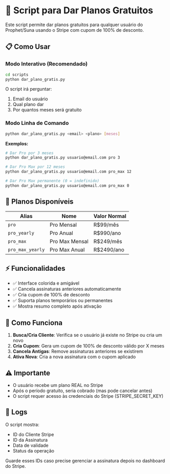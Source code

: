 # 🎁 Script para Dar Planos Gratuitos

Este script permite dar planos gratuitos para qualquer usuário do Prophet/Suna usando o Stripe com cupom de 100% de desconto.

## 📋 Como Usar

### Modo Interativo (Recomendado)
```bash
cd scripts
python dar_plano_gratis.py
```

O script irá perguntar:
1. Email do usuário
2. Qual plano dar
3. Por quantos meses será gratuito

### Modo Linha de Comando
```bash
python dar_plano_gratis.py <email> <plano> [meses]
```

**Exemplos:**
```bash
# Dar Pro por 3 meses
python dar_plano_gratis.py usuario@email.com pro 3

# Dar Pro Max por 12 meses
python dar_plano_gratis.py usuario@email.com pro_max 12

# Dar Pro Max permanente (0 = indefinido)
python dar_plano_gratis.py usuario@email.com pro_max 0
```

## 🎯 Planos Disponíveis

| Alias | Nome | Valor Normal |
|-------|------|--------------|
| `pro` | Pro Mensal | R$99/mês |
| `pro_yearly` | Pro Anual | R$990/ano |
| `pro_max` | Pro Max Mensal | R$249/mês |
| `pro_max_yearly` | Pro Max Anual | R$2490/ano |

## ⚡ Funcionalidades

- ✅ Interface colorida e amigável
- ✅ Cancela assinaturas anteriores automaticamente
- ✅ Cria cupom de 100% de desconto
- ✅ Suporta planos temporários ou permanentes
- ✅ Mostra resumo completo após ativação

## 🔧 Como Funciona

1. **Busca/Cria Cliente**: Verifica se o usuário já existe no Stripe ou cria um novo
2. **Cria Cupom**: Gera um cupom de 100% de desconto válido por X meses
3. **Cancela Antigas**: Remove assinaturas anteriores se existirem
4. **Ativa Nova**: Cria a nova assinatura com o cupom aplicado

## ⚠️ Importante

- O usuário recebe um plano REAL no Stripe
- Após o período gratuito, seria cobrado (mas pode cancelar antes)
- O script requer acesso às credenciais do Stripe (STRIPE_SECRET_KEY)

## 📝 Logs

O script mostra:
- ID do Cliente Stripe
- ID da Assinatura
- Data de validade
- Status da operação

Guarde esses IDs caso precise gerenciar a assinatura depois no dashboard do Stripe.